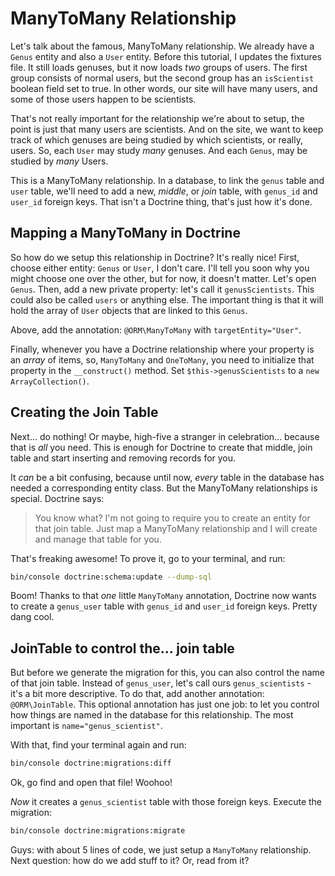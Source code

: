# ManyToMany Relationship

Let's talk about the famous, ManyToMany relationship. We already have a `Genus` entity
and also a `User` entity. Before this tutorial, I updates the fixtures file.
It still loads genuses, but it now loads *two* groups of users. The first group consists
of normal users, but the second group has an `isScientist` boolean field set to true.
In other words, our site will have many users, and some of those users happen to
be scientists.

That's not really important for the relationship we're about to setup, the point is
just that many users are scientists. And on the site, we want to keep track of which
genuses are being studied by which scientists, or really, users. So, each `User`
may study *many* genuses. And each `Genus`, may be studied by *many* Users. 

This is a ManyToMany relationship. In a database, to link the `genus` table and
`user` table, we'll need to add a new, *middle*, or *join* table, with `genus_id`
and `user_id` foreign keys. That isn't a Doctrine thing, that's just how it's done.

## Mapping a ManyToMany in Doctrine

So how do we setup this relationship in Doctrine? It's really nice! First, choose
either entity: `Genus` or `User`, I don't care. I'll tell you soon why you might
choose one over the other, but for now, it doesn't matter. Let's open `Genus`. Then,
add a new private property: let's call it `genusScientists`. This could also be called
`users` or anything else. The important thing is that it will hold the array of `User`
objects that are linked to this `Genus`.

Above, add the annotation: `@ORM\ManyToMany` with `targetEntity="User"`.

Finally, whenever you have a Doctrine relationship where your property is an *array*
of items, so, `ManyToMany` and `OneToMany`, you need to initialize that property
in the `__construct()` method. Set `$this->genusScientists` to a `new ArrayCollection()`.

## Creating the Join Table

Next... do nothing! Or maybe, high-five a stranger in celebration... because that
is *all* you need. This is enough for Doctrine to create that middle, join table
and start inserting and removing records for you.

It *can* be a bit confusing, because until now, *every* table in the database has
needed a corresponding entity class. But the ManyToMany relationships is special.
Doctrine says:

> You know what? I'm not going to require you to create an entity for that join table.
> Just map a ManyToMany relationship and I will create and manage that table for you.

That's freaking awesome! To prove it, go to your terminal, and run:

```bash
bin/console doctrine:schema:update --dump-sql
```

Boom! Thanks to that *one* little `ManyToMany` annotation, Doctrine now wants to
create a `genus_user` table with `genus_id` and `user_id` foreign keys. Pretty dang
cool.

## JoinTable to control the... join table

But before we generate the migration for this, you can also control the name of
that join table. Instead of `genus_user`, let's call ours `genus_scientists` - it's
a bit more descriptive. To do that, add another annotation: `@ORM\JoinTable`. This
optional annotation has just one job: to let you control how things are named in
the database for this relationship. The most important is `name="genus_scientist"`.

With that, find your terminal again and run:

```bash
bin/console doctrine:migrations:diff
```

Ok, go find and open that file! Woohoo!

*Now* it creates a `genus_scientist` table with those foreign keys. Execute the
migration:

```bash
bin/console doctrine:migrations:migrate
```

Guys: with about 5 lines of code, we just setup a `ManyToMany` relationship. Next
question: how do we add stuff to it? Or, read from it?
